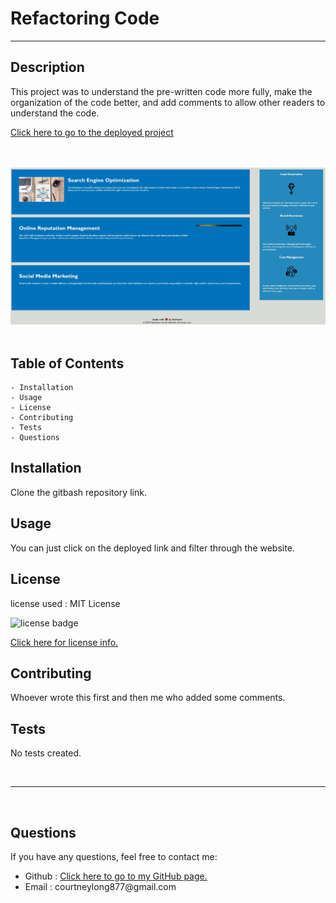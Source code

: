 # Refactoring Code
---
## Description
This project was to understand the pre-written code more fully, make the organization of the code better, and add comments to allow other readers to understand the code.

<a href="https://courtbourt12.github.io/Homework-1-Refactoring/">Click here to go to the deployed project</a>

<br>
<br>

<img src="refactoring.JPG" alt = "Image of the deployed application">

<br>
<br>

## Table of Contents
    - Installation
    - Usage
    - License
    - Contributing
    - Tests
    - Questions

## Installation
Clone the gitbash repository link.

## Usage
You can just click on the deployed link and filter through the website.

## License
license used : MIT License

<img src="https://img.shields.io/badge/license-MIT-blue.svg" alt="license badge">

<br>

<a href="https://opensource.org/licenses/MIT">Click here for license info.</a>

## Contributing
Whoever wrote this first and then me who added some comments.

## Tests

No tests created.

<br>

--- 

<br>

## Questions

If you have any questions, feel free to contact me:
<ul>
<li> Github : <a href="https://github.com/courtbourt12">Click here to go to my GitHub page.</a> </li>
<li> Email : courtneylong877@gmail.com </li>
</ul>
